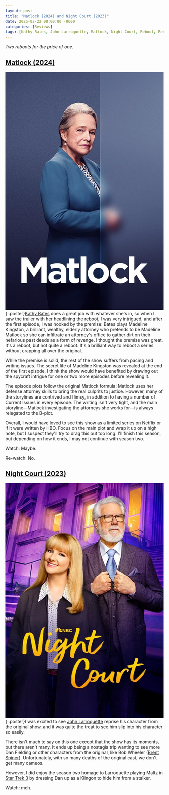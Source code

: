 ```yaml
---
layout: post
title: "Matlock (2024) and Night Court (2023)"
date: 2025-02-22 08:00:00 -0600
categories: [Reviews]
tags: [Kathy Bates, John Larroquette, Matlock, Night Court, Reboot, Review, TV Review]
---
```


*Two reboots for the price of one.*

## [Matlock (2024)](https://www.imdb.com/title/tt26591147/)

![Matlock (2024) Poster](/assets/2025/02/matlock-poster.jpg){:.poster}[Kathy Bates](https://www.imdb.com/name/nm0000870/) does a great job with whatever she's in, so when I saw the trailer with her headlining the reboot, I was very intrigued, and after the first episode, I was hooked by the premise: Bates plays Madeline Kingston, a brilliant, wealthy, elderly attorney who pretends to be Madeline Matlock so she can infiltrate an attorney's office to gather dirt on their nefarious past deeds as a form of revenge. I thought the premise was great. It's a reboot, but not quite a reboot. It's a brilliant way to reboot a series without crapping all over the original.

While the premise is solid, the rest of the show suffers from pacing and writing issues. The secret life of Madeline Kingston was revealed at the end of the first episode. I think the show would have benefited by drawing out the spycraft intrigue for one or two more episodes before revealing it.

The episode plots follow the original Matlock formula: Matlock uses her defense attorney skills to bring the real culprits to justice. However, many of the storylines are contrived and flimsy, in addition to having a number of Current Issues in every episode. The writing isn't very tight, and the main storyline—Matlock investigating the attorneys she works for—is always relegated to the B-plot.

Overall, I would have loved to see this show as a limited series on Netflix or if it were written by HBO. Focus on the main plot and wrap it up on a high note, but I suspect they'll try to drag this out too long. I'll finish this season, but depending on how it ends, I may not continue with season two.

Watch: Maybe.

Re-watch: No.

## [Night Court (2023)](https://www.imdb.com/title/tt13798316/)

![Night Court (2023) Poster](/assets/2025/02/night-court-poster.jpg){:.poster}I was excited to see [John Larroquette](https://www.imdb.com/name/nm0488662/) reprise his character from the original show, and it was quite the treat to see him slip into his character so easily.

There isn't much to say on this one except that the show has its moments, but there aren't many. It ends up being a nostagia trip wanting to see more Dan Fielding or other characters from the original, like Bob Wheeler ([Brent Spiner](https://www.imdb.com/name/nm0000653/)). Unfortunately, with so many deaths of the original cast, we don't get many cameos.

However, I did enjoy the season two homage to Larroquette playing Maltz in [Star Trek 3](https://www.imdb.com/title/tt0088170/) by dressing Dan up as a Klingon to hide him from a stalker.

Watch: meh.
